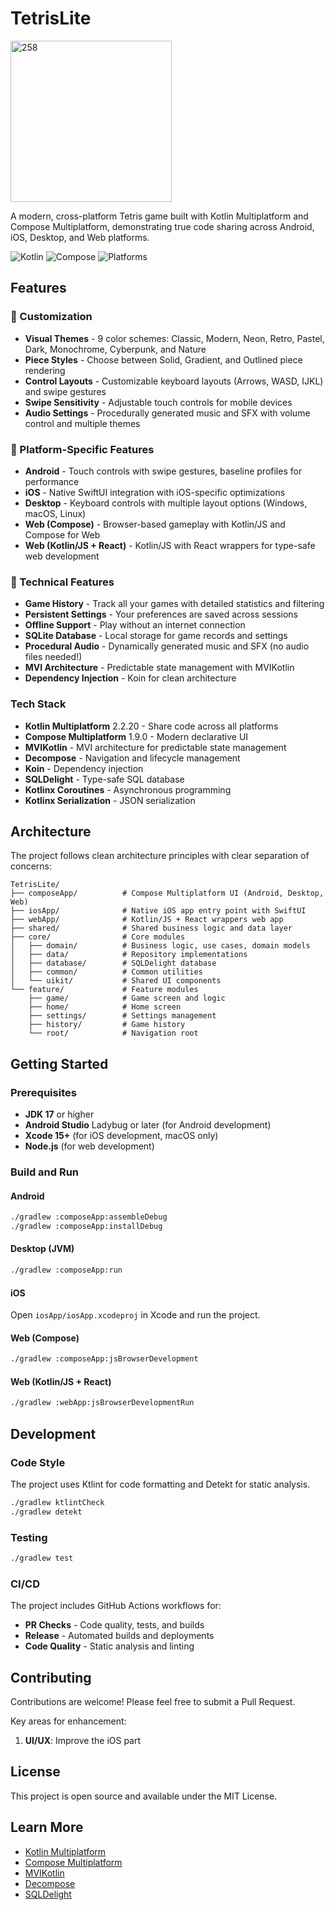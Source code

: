 # TetrisLite
<img width="258" height="258" alt="258" src="https://github.com/user-attachments/assets/de4c43fe-ba97-48d9-a3c9-ce5a901a75b0" />


A modern, cross-platform Tetris game built with Kotlin Multiplatform and Compose Multiplatform, demonstrating true code sharing across Android, iOS, Desktop, and Web platforms.

![Kotlin](https://img.shields.io/badge/Kotlin-2.2.20-blue.svg)
![Compose](https://img.shields.io/badge/Compose-1.9.0-green.svg)
![Platforms](https://img.shields.io/badge/Platforms-Android%20%7C%20iOS%20%7C%20Desktop%20%7C%20Web-orange.svg)

## Features

### 🎨 Customization
- **Visual Themes** - 9 color schemes: Classic, Modern, Neon, Retro, Pastel, Dark, Monochrome, Cyberpunk, and Nature
- **Piece Styles** - Choose between Solid, Gradient, and Outlined piece rendering
- **Control Layouts** - Customizable keyboard layouts (Arrows, WASD, IJKL) and swipe gestures
- **Swipe Sensitivity** - Adjustable touch controls for mobile devices
- **Audio Settings** - Procedurally generated music and SFX with volume control and multiple themes

### 📱 Platform-Specific Features
- **Android** - Touch controls with swipe gestures, baseline profiles for performance
- **iOS** - Native SwiftUI integration with iOS-specific optimizations
- **Desktop** - Keyboard controls with multiple layout options (Windows, macOS, Linux)
- **Web (Compose)** - Browser-based gameplay with Kotlin/JS and Compose for Web
- **Web (Kotlin/JS + React)** - Kotlin/JS with React wrappers for type-safe web development

### 💾 Technical Features
- **Game History** - Track all your games with detailed statistics and filtering
- **Persistent Settings** - Your preferences are saved across sessions
- **Offline Support** - Play without an internet connection
- **SQLite Database** - Local storage for game records and settings
- **Procedural Audio** - Dynamically generated music and SFX (no audio files needed!)
- **MVI Architecture** - Predictable state management with MVIKotlin
- **Dependency Injection** - Koin for clean architecture

### Tech Stack
- **Kotlin Multiplatform** 2.2.20 - Share code across all platforms
- **Compose Multiplatform** 1.9.0 - Modern declarative UI
- **MVIKotlin** - MVI architecture for predictable state management
- **Decompose** - Navigation and lifecycle management
- **Koin** - Dependency injection
- **SQLDelight** - Type-safe SQL database
- **Kotlinx Coroutines** - Asynchronous programming
- **Kotlinx Serialization** - JSON serialization

## Architecture

The project follows clean architecture principles with clear separation of concerns:

```
TetrisLite/
├── composeApp/          # Compose Multiplatform UI (Android, Desktop, Web)
├── iosApp/              # Native iOS app entry point with SwiftUI
├── webApp/              # Kotlin/JS + React wrappers web app
├── shared/              # Shared business logic and data layer
├── core/                # Core modules
│   ├── domain/          # Business logic, use cases, domain models
│   ├── data/            # Repository implementations
│   ├── database/        # SQLDelight database
│   ├── common/          # Common utilities
│   └── uikit/           # Shared UI components
└── feature/             # Feature modules
    ├── game/            # Game screen and logic
    ├── home/            # Home screen
    ├── settings/        # Settings management
    ├── history/         # Game history
    └── root/            # Navigation root
```

## Getting Started

### Prerequisites
- **JDK 17** or higher
- **Android Studio** Ladybug or later (for Android development)
- **Xcode 15+** (for iOS development, macOS only)
- **Node.js** (for web development)

### Build and Run

#### Android
```bash
./gradlew :composeApp:assembleDebug
./gradlew :composeApp:installDebug
```

#### Desktop (JVM)
```bash
./gradlew :composeApp:run
```

#### iOS
Open `iosApp/iosApp.xcodeproj` in Xcode and run the project.

#### Web (Compose)
```bash
./gradlew :composeApp:jsBrowserDevelopment
```

#### Web (Kotlin/JS + React)

```bash
./gradlew :webApp:jsBrowserDevelopmentRun
```

## Development

### Code Style
The project uses Ktlint for code formatting and Detekt for static analysis.

```bash
./gradlew ktlintCheck
./gradlew detekt
```

### Testing
```bash
./gradlew test
```

### CI/CD
The project includes GitHub Actions workflows for:
- **PR Checks** - Code quality, tests, and builds
- **Release** - Automated builds and deployments
- **Code Quality** - Static analysis and linting

## Contributing

Contributions are welcome! Please feel free to submit a Pull Request.

Key areas for enhancement:

1. **UI/UX**: Improve the iOS part

## License

This project is open source and available under the MIT License.

## Learn More

- [Kotlin Multiplatform](https://www.jetbrains.com/kotlin-multiplatform/)
- [Compose Multiplatform](https://www.jetbrains.com/lp/compose-multiplatform/)
- [MVIKotlin](https://github.com/arkivanov/MVIKotlin)
- [Decompose](https://github.com/arkivanov/Decompose)
- [SQLDelight](https://cashapp.github.io/sqldelight/)
